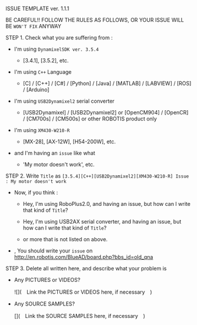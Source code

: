 ISSUE TEMPLATE ver. 1.1.1








BE CAREFUL!! FOLLOW THE RULES AS FOLLOWS, OR YOUR ISSUE WILL BE `WON'T FIX` ANYWAY









STEP 1. Check what you are suffering from :

- I'm using `DynamixelSDK ver. 3.5.4`

  - [3.4.1], [3.5.2], etc.

- I'm using `C++` Language

  - [C] / [C++] / [C#] / [Python] / [Java] / [MATLAB] / [LABVIEW] / [ROS] / [Arduino]

- I'm using `USB2Dynamixel2` serial converter

  - [USB2Dynamixel] / [USB2Dynamixel2] or [OpenCM904] / [OpenCR] / [CM700s] / [CM500s] or other ROBOTIS product only

- I'm using `XM430-W210-R`

  - [MX-28], [AX-12W], [H54-200W], etc.

- and I'm having an `issue` like what

  - 'My motor doesn't work', etc.


STEP 2. Write `Title` as `[3.5.4][C++][USB2Dynamixel2][XM430-W210-R] Issue : My motor doesn't work`

- Now, if you think :

  - Hey, I'm using RoboPlus2.0, and having an issue, but how can I write that kind of `Title`?

  - Hey, I'm using USB2AX serial converter, and having an issue, but how can I write that kind of `Title`?

  - or more that is not listed on above.

- , You should write your `issue` on http://en.robotis.com/BlueAD/board.php?bbs_id=old_qna


STEP 3. Delete all written here, and describe what your problem is

- Any PICTURES or VIDEOS?

  ![](　Link the PICTURES or VIDEOS here, if necessary　)

- Any SOURCE SAMPLES?

  [](　Link the SOURCE SAMPLES here, if necessary　)
